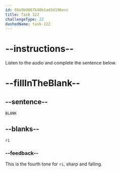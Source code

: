 ```yaml
---
id: 68a9b9867b40b1ad3d196ecc
title: Task 122
challengeType: 22
dashedName: task-122
---
```


<!-- (Audio) A: rì -->

# --instructions--

Listen to the audio and complete the sentence below.

# --fillInTheBlank--

## --sentence--

`BLANK`

## --blanks--

`rì`

### --feedback--

This is the fourth tone for `ri`, sharp and falling.

